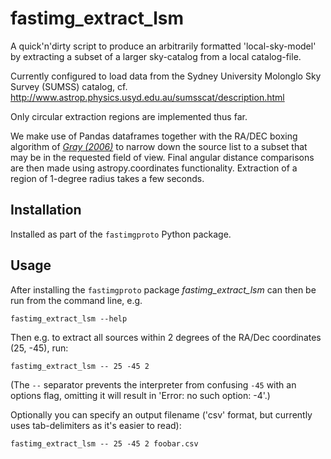 # fastimg_extract_lsm

A quick'n'dirty script to produce an arbitrarily formatted 'local-sky-model'
by extracting a subset of a larger sky-catalog from a local catalog-file.

Currently configured to load data from the Sydney University Molonglo Sky
Survey (SUMSS) catalog, cf.
http://www.astrop.physics.usyd.edu.au/sumsscat/description.html

Only circular extraction regions are implemented thus far.

We make use of Pandas dataframes together with the RA/DEC boxing algorithm of
*[Gray (2006)](http://research.microsoft.com/pubs/64524/tr-2006-52.pdf)*
to narrow down the source list to a subset that may be in the requested field
of view. Final angular distance comparisons are then made using
astropy.coordinates functionality. Extraction of a region of 1-degree radius
takes a few seconds.

## Installation
Installed as part of the `fastimgproto` Python package.

## Usage
After installing the `fastimgproto` package
*fastimg_extract_lsm* can then be run from the command line, e.g.
    
    fastimg_extract_lsm --help

Then e.g. to extract all sources within 2 degrees of the RA/Dec coordinates (25, -45), run:

    fastimg_extract_lsm -- 25 -45 2
    
(The `--` separator prevents the interpreter from confusing `-45` with an options flag, omitting it will result in 'Error: no such option: -4'.)
    
Optionally you can specify an output filename ('csv' format, but currently uses tab-delimiters as it's easier to read):

    fastimg_extract_lsm -- 25 -45 2 foobar.csv

